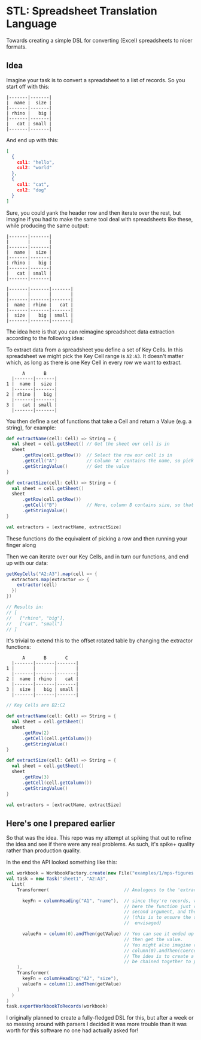 # STL: Spreadsheet Translation Language

Towards creating a simple DSL for converting (Excel) spreadsheets to nicer formats.

## Idea

Imagine your task is to convert a spreadsheet to a list of records. So you start off with this:

```
|-------|-------|
|  name |  size |
|-------|-------|
| rhino |   big |
|-------|-------|
|   cat | small |
|-------|-------|
```

And end up with this:

```json
[
  {
    col1: "hello",
    col2: "world"
  },
  {
    col1: "cat",
    col2: "dog"
  }
]
```

Sure, you could yank the header row and then iterate over the rest, but imagine if you had
to make the same tool deal with spreadsheets like these, while producing the same output:

```
|-------|-------|
|       |       |
|-------|-------|
|  name |  size |
|-------|-------|
| rhino |   big |
|-------|-------|
|   cat | small |
|-------|-------|
```

```
|-------|-------|-------|
|       |       |       |
|-------|-------|-------|
|  name | rhino |   cat |
|-------|-------|-------|
|  size |   big | small |
|-------|-------|-------|
```

The idea here is that you can reimagine spreadsheet data extraction according to the
following idea:

To extract data from a spreadsheet you define a set of Key Cells. In this spreadsheet
we might pick the Key Cell range is `A2:A3`. It doesn't matter which, as long as there
is one Key Cell in every row we want to extract.

```
      A       B
  |-------|-------|
1 |  name |  size |
  |-------|-------|
2 | rhino |   big |
  |-------|-------|
3 |   cat | small |
  |-------|-------|
```

You then define a set of functions that take a Cell and return a Value (e.g. a string),
for example:

```scala
def extractName(cell: Cell) => String = {
  val sheet = cell.getSheet() // Get the sheet our cell is in
  sheet
      .getRow(cell.getRow())  // Select the row our cell is in
      .getCell("A")           // Column 'A' contains the name, so pick that one
      .getStringValue()       // Get the value
}

def extractSize(cell: Cell) => String = {
  val sheet = cell.getSheet()
  sheet
      .getRow(cell.getRow())
      .getCell("B")           // Here, column B contains size, so that one instead
      .getStringValue()
}

val extractors = [extractName, extractSize]
```

These functions do the equivalent of picking a row and then running your finger along

Then we can iterate over our Key Cells, and in turn our functions, and end up with our data:

```scala
getKeyCells("A2:A3").map(cell => {
  extractors.map(extractor => {
    extractor(cell)
  })
})

// Results in:
// [
//   ["rhino", "big"],
//   ["cat", "small"]
// ]
```

It's trivial to extend this to the offset rotated table by changing the extractor functions:

```
      A       B       C
  |-------|-------|-------|
1 |       |       |       |
  |-------|-------|-------|
2 |  name | rhino |   cat |
  |-------|-------|-------|
3 |  size |   big | small |
  |-------|-------|-------|
```

```scala
// Key Cells are B2:C2

def extractName(cell: Cell) => String = {
  val sheet = cell.getSheet()
  sheet
      .getRow(2)
      .getCell(cell.getColumn())
      .getStringValue()
}

def extractSize(cell: Cell) => String = {
  val sheet = cell.getSheet()
  sheet
      .getRow(3)
      .getCell(cell.getColumn())
      .getStringValue()
}

val extractors = [extractName, extractSize]

```

## Here's one I prepared earlier

So that was the idea. This repo was my attempt at spiking that out to refine the idea
and see if there were any real problems. As such, it's spike+ quality rather than
production quality.

In the end the API looked something like this:


```scala
val workbook = WorkbookFactory.create(new File("examples/1/mps-figures.xls"))
val task = new Task("sheet1", "A2:A3",
  List(
    Transformer(                            // Analogous to the 'extractors' above

      keyFn = columnHeading("A1", "name"),  // since they're records, we need a key — this produces the key
                                            // here the function just checks the cell given contains the
                                            // second argument, and then returns the second argument
                                            // (this is to ensure the spreadsheet is still as the author
                                            //  envisaged)

      valueFn = column(0).andThen(getValue) // You can see it ended up more declarative — go to column 0,
                                            // then get the value.
                                            // You might also imagine cleaning up weird spreadsheets with:
                                            // column(0).andThen(coerceToString).andThen(value)
                                            // The idea is to create a library of 'operators' that can
                                            // be chained together to produce useful effects
    ),
    Transformer(
      keyFn = columnHeading("A2", "size"),
      valueFn = column(1).andThen(getValue)
    )
  )
)
task.exportWorkbookToRecords(workbook)
```

I originally planned to create a fully-fledged DSL for this, but after a week or so messing around with
parsers I decided it was more trouble than it was worth for this software no one had actually asked
for!